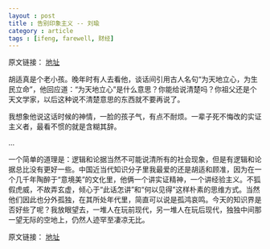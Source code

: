 ```yaml
---
layout : post
title : 告别印象主义 -- 刘瑜
category : article
tags : [ifeng, farewell, 财经]
---
```


原文链接： [地址](http://blog.ifeng.com/article/6728011.html)

胡适真是个老小孩。晚年时有人去看他，谈话间引用古人名句“为天地立心，为生民立命”，他回应道：“为天地立心”是什么意思？你能给说清楚吗？你祖父还是个天文学家，以后这种说不清楚意思的东西就不要再说了。

我想象他说这话时候的神情，一脸的孩子气，有点不耐烦。一辈子死不悔改的实证主义者，最看不惯的就是含糊其辞。

…

一个简单的道理是：逻辑和论据当然不可能说清所有的社会现象，但是有逻辑和论据总比没有更好一些。中国近当代知识分子里我最爱的还是胡适和顾准，因为在一个几千年陶醉于“意境美”的文化里，他俩一个讲实证精神，一个讲经验主义。不狐假虎威，不故弄玄虚，倾心于“此话怎讲”和“何以见得”这样朴素的思维方式。当然他们因此也分外孤独，在其所处年代里，简直可以说是孤鸿哀鸣。今天的知识界是否好些了呢？我放眼望去，一堆人在玩前现代，另一堆人在玩后现代，独独中间那一望无际的空地上，仍然人迹罕至凄凉无比。


原文链接： [地址](http://blog.ifeng.com/article/6728011.html)